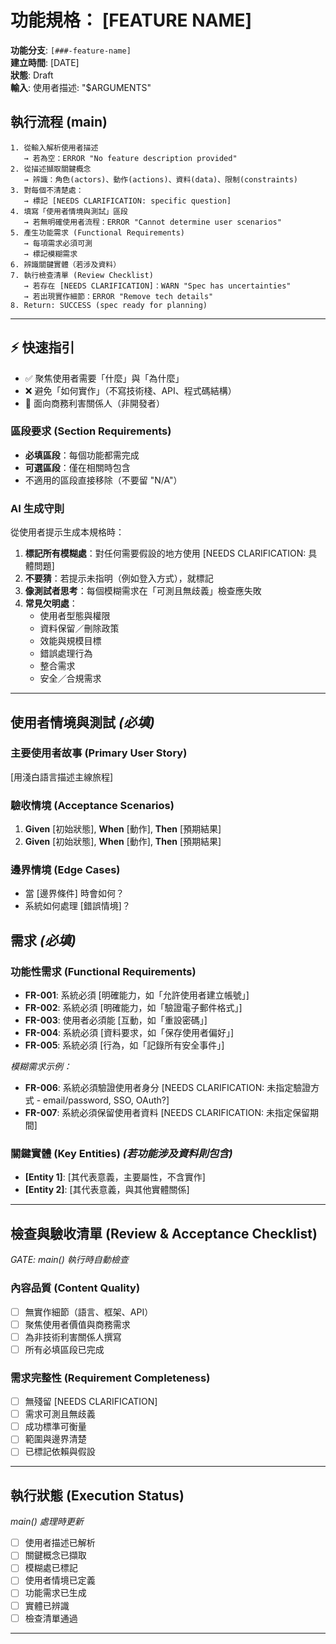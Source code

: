 # 功能規格： [FEATURE NAME]

**功能分支**: `[###-feature-name]`  
**建立時間**: [DATE]  
**狀態**: Draft  
**輸入**: 使用者描述: "$ARGUMENTS"

## 執行流程 (main)
```
1. 從輸入解析使用者描述
   → 若為空：ERROR "No feature description provided"
2. 從描述擷取關鍵概念
   → 辨識：角色(actors)、動作(actions)、資料(data)、限制(constraints)
3. 對每個不清楚處：
   → 標記 [NEEDS CLARIFICATION: specific question]
4. 填寫「使用者情境與測試」區段
   → 若無明確使用者流程：ERROR "Cannot determine user scenarios"
5. 產生功能需求 (Functional Requirements)
   → 每項需求必須可測
   → 標記模糊需求
6. 辨識關鍵實體（若涉及資料）
7. 執行檢查清單 (Review Checklist)
   → 若存在 [NEEDS CLARIFICATION]：WARN "Spec has uncertainties"
   → 若出現實作細節：ERROR "Remove tech details"
8. Return: SUCCESS (spec ready for planning)
```

---

## ⚡ 快速指引
- ✅ 聚焦使用者需要「什麼」與「為什麼」
- ❌ 避免「如何實作」（不寫技術棧、API、程式碼結構）
- 👥 面向商務利害關係人（非開發者）

### 區段要求 (Section Requirements)
- **必填區段**：每個功能都需完成
- **可選區段**：僅在相關時包含
- 不適用的區段直接移除（不要留 "N/A"）

### AI 生成守則
從使用者提示生成本規格時：
1. **標記所有模糊處**：對任何需要假設的地方使用 [NEEDS CLARIFICATION: 具體問題]
2. **不要猜**：若提示未指明（例如登入方式），就標記
3. **像測試者思考**：每個模糊需求在「可測且無歧義」檢查應失敗
4. **常見欠明處**：
   - 使用者型態與權限
   - 資料保留／刪除政策
   - 效能與規模目標
   - 錯誤處理行為
   - 整合需求
   - 安全／合規需求

---

## 使用者情境與測試 *(必填)*

### 主要使用者故事 (Primary User Story)
[用淺白語言描述主線旅程]

### 驗收情境 (Acceptance Scenarios)
1. **Given** [初始狀態], **When** [動作], **Then** [預期結果]
2. **Given** [初始狀態], **When** [動作], **Then** [預期結果]

### 邊界情境 (Edge Cases)
- 當 [邊界條件] 時會如何？
- 系統如何處理 [錯誤情境]？

## 需求 *(必填)*

### 功能性需求 (Functional Requirements)
- **FR-001**: 系統必須 [明確能力，如「允許使用者建立帳號」]
- **FR-002**: 系統必須 [明確能力，如「驗證電子郵件格式」]  
- **FR-003**: 使用者必須能 [互動，如「重設密碼」]
- **FR-004**: 系統必須 [資料要求，如「保存使用者偏好」]
- **FR-005**: 系統必須 [行為，如「記錄所有安全事件」]

*模糊需求示例：*
- **FR-006**: 系統必須驗證使用者身分 [NEEDS CLARIFICATION: 未指定驗證方式 - email/password, SSO, OAuth?]
- **FR-007**: 系統必須保留使用者資料 [NEEDS CLARIFICATION: 未指定保留期間]

### 關鍵實體 (Key Entities) *(若功能涉及資料則包含)*
- **[Entity 1]**: [其代表意義，主要屬性，不含實作]
- **[Entity 2]**: [其代表意義，與其他實體關係]

---

## 檢查與驗收清單 (Review & Acceptance Checklist)
*GATE: main() 執行時自動檢查*

### 內容品質 (Content Quality)
- [ ] 無實作細節（語言、框架、API）
- [ ] 聚焦使用者價值與商務需求
- [ ] 為非技術利害關係人撰寫
- [ ] 所有必填區段已完成

### 需求完整性 (Requirement Completeness)
- [ ] 無殘留 [NEEDS CLARIFICATION]
- [ ] 需求可測且無歧義  
- [ ] 成功標準可衡量
- [ ] 範圍與邊界清楚
- [ ] 已標記依賴與假設

---

## 執行狀態 (Execution Status)
*main() 處理時更新*

- [ ] 使用者描述已解析
- [ ] 關鍵概念已擷取
- [ ] 模糊處已標記
- [ ] 使用者情境已定義
- [ ] 功能需求已生成
- [ ] 實體已辨識
- [ ] 檢查清單通過

---
